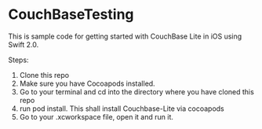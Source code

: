 # CouchBaseTesting
This is sample code for getting started with CouchBase Lite in iOS using Swift 2.0. 

Steps:
1. Clone this repo <br />
2. Make sure you have Cocoapods installed. <br />
3. Go to your terminal and cd into the directory where you have cloned this repo  <br />
4. run pod install. This shall install Couchbase-Lite via cocoapods  <br />
5. Go to your .xcworkspace file, open it and run it. 

